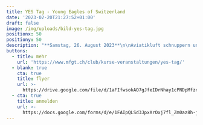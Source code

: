 ```yaml
---
title: YES Tag - Young Eagles of Switzerland
date: '2023-02-20T21:27:52+01:00'
draft: false
image: /img/uploads/bild-yes-tag.jpg
positionx: 50
positiony: 50
description: "**Samstag, 26. August 2023**\n\nAviatikluft schnuppern und das Steuer in die Hand nehmen! Die Motorfluggruppe Thurgau MFGT und der Aeroclub der Schweiz AeCS ermöglichen dir einen packenden Einstieg in den Motorflug.\r"
buttons:
  - title: mehr
    url: 'https://www.mfgt.ch/club/kurse-veranstaltungen/yes-tag/'
  - blank: true
    cta: true
    title: flyer
    url: >-
      https://drive.google.com/file/d/1aFIfwsokAO7gJfeIDrNhay1cPNDpMfzn/view?usp=share_link
  - cta: true
    title: anmelden
    url: >-
      https://docs.google.com/forms/d/e/1FAIpQLSd3JpxXrOxj7fl_Zm0az8h-jQsAsB1TOEE2-HsOPYoi29qRUw/viewform
---
```


